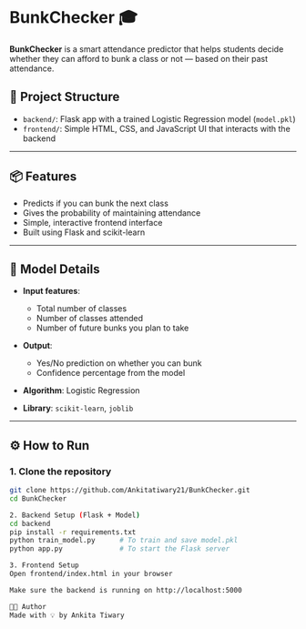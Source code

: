 # BunkChecker 🎓

**BunkChecker** is a smart attendance predictor that helps students decide whether they can afford to bunk a class or not — based on their past attendance.

## 🚀 Project Structure

- `backend/`: Flask app with a trained Logistic Regression model (`model.pkl`)
- `frontend/`: Simple HTML, CSS, and JavaScript UI that interacts with the backend

---

## 📦 Features

- Predicts if you can bunk the next class
- Gives the probability of maintaining attendance
- Simple, interactive frontend interface
- Built using Flask and scikit-learn

---

## 🧠 Model Details

- **Input features**:
  - Total number of classes
  - Number of classes attended
  - Number of future bunks you plan to take

- **Output**:
  - Yes/No prediction on whether you can bunk
  - Confidence percentage from the model

- **Algorithm**: Logistic Regression  
- **Library**: `scikit-learn`, `joblib`

---

## ⚙️ How to Run

### 1. Clone the repository
```bash
git clone https://github.com/Ankitatiwary21/BunkChecker.git
cd BunkChecker

2. Backend Setup (Flask + Model)
cd backend
pip install -r requirements.txt
python train_model.py      # To train and save model.pkl
python app.py              # To start the Flask server

3. Frontend Setup
Open frontend/index.html in your browser

Make sure the backend is running on http://localhost:5000

👩‍💻 Author
Made with 💡 by Ankita Tiwary
